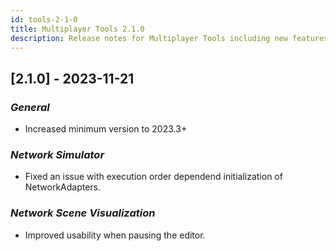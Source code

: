 ```yaml
---
id: tools-2-1-0
title: Multiplayer Tools 2.1.0
description: Release notes for Multiplayer Tools including new features, updates, bug fixes, known issues, and information to help you upgrade.
---
```


## [2.1.0] - 2023-11-21

### *General*
- Increased minimum version to 2023.3+

### *Network Simulator*
- Fixed an issue with execution order dependend initialization of NetworkAdapters.

### *Network Scene Visualization*
- Improved usability when pausing the editor.
